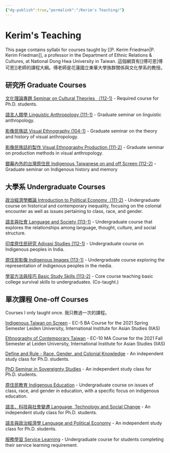 ```yaml
---
{"dg-publish":true,"permalink":"/Kerim's Teaching/"}
---
```


# Kerim's Teaching
This page contains syllabi for courses taught by [[P. Kerim Friedman\|P. Kerim Friedman]], a professor in the Department of Ethnic Relations & Cultures, at National Dong Hwa University in Taiwan. 這個網頁有[[傅可恩\|傅可恩]]老師的課程大綱。傅老師是花蓮國立東華大學族群關係與文化學系的教授。  

## 研究所 Graduate Courses

[文化理論專題 Seminar on Cultural Theories （112-1)](https://fulaoshi.notion.site/Seminar-on-Cultural-Theories-112-1-98873af250be4f3192f20f0c3ca45b9b?pvs=4) - Required course for Ph.D. students.

[語言人類學 Linguistic Anthropology (111-1)](https://fulaoshi.notion.site/Linguistic-Anthropology-111-1-1e91a57df40c4d0d8450e874a38747ac?pvs=4) - Graduate seminar on linguistic anthropology.

[影像民族誌 Visual Ethnography (104-1)](https://fulaoshi.notion.site/Visual-Ethnography-4922547d2baa477abbd9f416f13a2a09?pvs=4) - Graduate seminar on the theory and history of visual anthropology.

[影像民族誌的製作 Visual Ethnography Production (111-2)](https://fulaoshi.notion.site/Visual-Ethnography-Production-111-2-cb731314005d4200841807fe0900e269?pvs=4) - Graduate seminar on production methods in visual anthropology.

[銀幕內外的台灣原住民 Indigenous Taiwanese on and off Screen (112-2)](https://fulaoshi.notion.site/Indigenous-Taiwanese-on-and-off-Screen-112-2-ec89f2dffe5b48828ead91108a8830d7?pvs=74) - Graduate seminar on Indigenous history and memory 

## 大學系 Undergraduate Courses

[政治經濟學概論 Introduction to Political Economy（111-2)](https://fulaoshi.notion.site/Introduction-to-Political-Economy-112-2-58a88ca5365f42dcb0d05826cf46ddc6?pvs=4) - Undergraduate course on historical and contemporary inequality, focusing on the colonial encounter as well as issues pertaining to class, race, and gender.

[語言與社會 Language and Society (113-1)](https://fulaoshi.notion.site/Language-and-Society-113-1-4fdf4b64c5c144a99bc5899cab256ee7?pvs=74) - Undergraduate course that explores the relationships among language, thought, culture, and social structure.

[印度原住民研究 Adivasi Studies (112-1)](https://fulaoshi.notion.site/Adivasi-Studies-fb6ca00a46344a7ea357bac6deec9e95?pvs=4) - Undergraduate course on Indigenous peoples in India.

[原住民影像 Indigenous Images (113-1)](https://fulaoshi.notion.site/Indigenous-Images-113-1-e16320840d21435fbaf9693b6f1dec4f) - Undergraduate course exploring the representation of indigenous peoples in the media.

[學習方法與技巧 Basic Study Skills (113-2)](https://fulaoshi.notion.site/Basic-Study-Skills-113-2-1124411e263b80e4adc3eb82e47171be)  - Core course teaching basic college survival skills to undergraduates. (Co-taught.)

## 單次課程 One-off Courses

Courses I only taught once. 我只教過一次的課程。  

[Indigenous Taiwan on Screen](https://fulaoshi.notion.site/Indigenous-Taiwan-on-Screen-4148c31bdefb4f94a7498ed004d18967?pvs=4) - EC-5 BA Course for the 2021 Spring Semester Leiden University, International Institute for Asian Studies (IIAS)

[Ethnography of Contemporary Taiwan](https://fulaoshi.notion.site/Ethnography-of-Contemporary-Taiwan-5d9b6575c9174025babe59ac07f87590?pvs=4) - EC-10 MA Course for the 2021 Fall Semester at Leiden University, International Institute for Asian Studies (IIAS)

[Define and Rule - Race, Gender, and Colonial Knowledge](https://fulaoshi.notion.site/Define-and-Rule-Race-Gender-and-Colonial-Knowledge-ae9a6010bf024b93a74e9b1720e76c55?pvs=4) - An independent study class for Ph.D. students.

[PhD Seminar in Sovereignty Studies](https://fulaoshi.notion.site/PhD-Seminar-in-Sovereignty-Studies-7ba9dbcb48444a6b99d23d1f12e01ce2?pvs=4) - An independent study class for Ph.D. students.

[原住民教育 Indigenous Education](https://fulaoshi.notion.site/Indigenous-Education-f66eaef7b75047079f77050a6a17aa3a?pvs=4) - Undergraduate course on issues of class, race, and gender in education, with a specific focus on indigenous education.

[語言、科技與社會變遷 Language, Technology and Social Change](https://fulaoshi.notion.site/Language-Technology-and-Social-Change-402b8664723e4582b0a71c7d9ce098c5?pvs=4) - An independent study class for Ph.D. students.

[語言與政治經濟學 Language and Political Economy](https://fulaoshi.notion.site/Language-and-Political-Economy-505567f04220442abcf637d608b759d8?pvs=4) - An independent study class for Ph.D. students.

[服務學習 Service Learning](https://fulaoshi.notion.site/Service-Learning-b00b92ad09e14e2b830344f7612b4bdf?pvs=4) - Undergraduate course for students completing their service learning requirement.